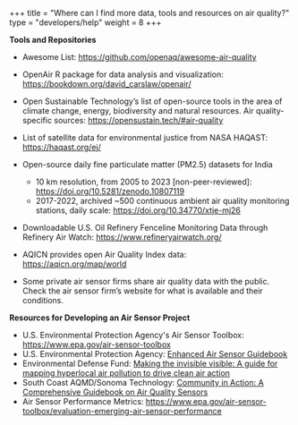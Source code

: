 +++
title = "Where can I find more data, tools and resources on air quality?"
type = "developers/help"
weight = 8
+++
<!--StartFragment-->

**Tools and Repositories**

* Awesome List: <https://github.com/openaq/awesome-air-quality> 
* O﻿penAir R package for data analysis and visualization: https://bookdown.org/david_carslaw/openair/
* Open Sustainable Technology’s list of open-source tools in the area of climate change, energy, biodiversity and natural resources. Air quality-specific sources: <https://opensustain.tech/#air-quality> 
* List of satellite data for environmental justice from NASA HAQAST: https://haqast.org/ej/ [](https://www.epa.gov/air-sensor-toolbox)
* Open-source daily fine particulate matter (PM2.5) datasets for India 

  * 10 km resolution, from 2005 to 2023 \[non-peer-reviewed]: https://doi.org/10.5281/zenodo.10807119
  *  2017-2022, archived ~500 continuous ambient air quality monitoring stations, daily scale: https://doi.org/10.34770/xtje-mj26
* Downloadable U.S. Oil Refinery Fenceline Monitoring Data through Refinery Air Watch: https://www.refineryairwatch.org/ 
* AQICN provides open Air Quality Index data: <https://aqicn.org/map/world> 
* Some private air sensor firms share air quality data with the public. Check the air sensor firm’s website for what is available and their conditions.

**Resources for Developing an Air Sensor Project** 

* U.S. Environmental Protection Agency's Air Sensor Toolbox: <https://www.epa.gov/air-sensor-toolbox>
* [](https://www.epa.gov/air-sensor-toolbox)U.S. Environmental Protection Agency: [Enhanced Air Sensor Guidebook](https://www.epa.gov/air-sensor-toolbox/how-use-air-sensors-air-sensor-guidebook)
* Environmental Defense Fund: [Making the invisible visible: A guide for mapping hyperlocal air pollution to drive clean air action](https://www.edf.org/sites/default/files/content/making-the-invisible-visible.pdf)
* South Coast AQMD/Sonoma Technology: [Community in Action: A Comprehensive Guidebook on Air Quality Sensors](http://www.aqmd.gov/docs/default-source/aq-spec/star-grant/community-in-action-guidebook-on-air-quality-sensors-(appendices-only).pdf)[](https://www.c40knowledgehub.org/s/article/Making-the-invisible-visible-A-guide-for-mapping-hyperlocal-air-pollution-to-drive-clean-air-action?language=en_US)
* A﻿ir Sensor Performance Metrics: <https://www.epa.gov/air-sensor-toolbox/evaluation-emerging-air-sensor-performance> 

<!--EndFragment-->
